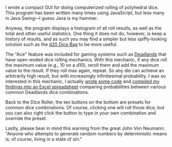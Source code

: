 I wrote a compact GUI for doing computerized rolling of polyhedral dice. This
program has been written many times using JavaScript, but less many in Java
Swing—I guess Java is my hammer.

Anyway, the program displays a histogram of all roll results, as well as the
total and other useful statistics. One thing it does not do, however, is keep a
history of results, and as such you may find a simpler but less spiffy-looking
solution such as the [d20 Dice Bag](http://www.d20srd.org/extras/d20dicebag/)
to be more useful.

The "Ace" feature was included for gaming systems such as
[Deadlands](https://en.wikipedia.org/wiki/Deadlands) that have open-ended dice
rolling mechanics. With this mechanic, if any dice roll the maximum value
(e.g., 10 on a d10), reroll them and add the maximum value to the result. If
they roll max again, repeat. So any die can achieve an arbitrarily high result,
but with increasingly infinitesimal probability. I was so interested in this
mechanic, I actually
[wrote some code](files/Deadlands.java) and
[compiled my findings into an Excel spreadsheet](files/Deadlands.xls)
comparing probabilities between various common Deadlands dice combinations.

Back to the Dice Roller, the ten buttons on the bottom are presets for common
dice combinations. Of course, clicking one will roll those dice, but you can
also right click the button to type in your own combination and override the
preset.

Lastly, please bear in mind this warning from the great John Von Neumann:
"Anyone who attempts to generate random numbers by deterministic means is, of
course, living in a state of sin."
